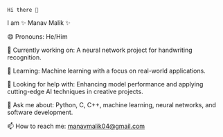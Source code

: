     Hi there 👋
I am ✨ Manav Malik ✨ 

😄 Pronouns: He/Him

🔭 Currently working on: A neural network project for handwriting recognition.

🌱 Learning: Machine learning with a focus on real-world applications.

🤔 Looking for help with: Enhancing model performance and applying cutting-edge AI techniques in creative projects.

💬 Ask me about: Python, C, C++, machine learning, neural networks, and software development.

📫 How to reach me: manavmalik04@gmail.com
